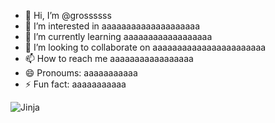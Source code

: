- 👋 Hi, I’m @grossssss
- 👀 I’m interested in aaaaaaaaaaaaaaaaaaaa
- 🌱 I’m currently learning aaaaaaaaaaaaaaaaaa
- 💞️ I’m looking to collaborate on aaaaaaaaaaaaaaaaaaaaaaa
- 📫 How to reach me aaaaaaaaaaaaaaaaa
- 😄 Pronoums: aaaaaaaaaaa
- ⚡ Fun fact: aaaaaaaaaaa

 ![Jinja](https://img.shields.io/badge/jinja-white.svg?style=for-the-badge&logo=jinja&logoColor=black)

